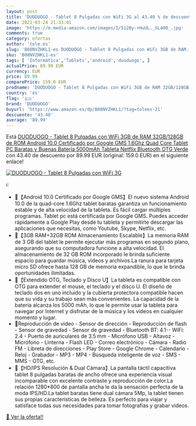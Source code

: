 ```yaml
---
layout: post
title: 'DUODUOGO - Tablet 8 Pulgadas con WiFi 3G al 43.40 % de descuento'
date: 2021-03-24 21:33:01
image: 'https://m.media-amazon.com/images/I/512By-+HuUL._SL400_.jpg'
comments: true
category: ofertas
author: 'tole.es'
slug: 'B08NVZHKL1-es DUODUOGO - Tablet 8 Pulgadas con WiFi 3GB de RAM...'
sku: 'B08NVZHKL1-es'
tags: [ 'Informática','Tablets','android','duoduogo', ]
actualPrice: 89.99 EUR
currency: EUR
price: 89.99
comparePrice: 159.0 EUR
prodname: 'DUODUOGO - Tablet 8 Pulgadas con WiFi 3GB de RAM 32GB/128GB de ROM Android 10.0 Certificado por Google GMS 1.6Ghz Quad Core Tablet PC Baratas y Buenas Batería 5000mAh Tableta Netflix Bluetooth OTG Verde '
country: 'es'
flag: '🇪🇸'
brand: 'DUODUOGO'
buyurl: 'https://www.amazon.es/dp/B08NVZHKL1/?tag=tolees-21'
descuento: '43.40'
average: '89.99'
---
```


Está [DUODUOGO - Tablet 8 Pulgadas con WiFi 3GB de RAM 32GB/128GB de ROM Android 10.0 Certificado por Google GMS 1.6Ghz Quad Core Tablet PC Baratas y Buenas Batería 5000mAh Tableta Netflix Bluetooth OTG Verde ](https://www.amazon.es/dp/B08NVZHKL1/?tag=tolees-21) con 43.40 de descuento por 89.99 EUR (original: 159.0 EUR) en el siguiente enlace!

[![DUODUOGO - Tablet 8 Pulgadas con WiFi 3G](https://m.media-amazon.com/images/I/512By-+HuUL._SL400_.jpg)](https://www.amazon.es/dp/B08NVZHKL1/?tag=tolees-21)

ℹ️:

- 📱【Android 10.0 Certificado por Google GMS】El nuevo sistema Android 10.0 de la quad-core 1.6Ghz tablet baratas garantiza un funcionamiento estable y de alta velocidad de la tableta. Es fácil cargar múltiples programas. Tablet pc está certificada por Google GMS. Puedes acceder rápidamente a Google Play desde tu tableta y permitirte descargar las aplicaciones que necesitas, como Youtube, Skype, Netflix, etc.
- 📱【3GB RAM+32GB ROM Almacenamiento Escalable】La memoria RAM de 3 GB del tablet le permite ejecutar más programas en segundo plano, asegurando que su computadora funcione a alta velocidad. El almacenamiento de 32 GB ROM incorporado le brinda suficiente espacio para guardar música, videos y archivos.La ranura para tarjeta micro SD ofrece hasta 128 GB de memoria expandible, lo que le brinda oportunidades ilimitadas.
- 📱【Extendido OTG, Teclado y Disco U】La tableta es compatible con OTG para extender el mouse, el teclado y el disco U. El diseño de teclado dos en uno incluido y la cubierta protectora compatible hacen que su vida y su trabajo sean más convenientes. La capacidad de la batería alcanza los 5000 mAh, lo que le permite usar la tableta para navegar por Internet y disfrutar de la música y los videos en cualquier momento y lugar.
- 📱Reproducción de video - Sensor de dirección - Reproducción de flash - Sensor de gravedad - Sensor de gravedad - Bluetooth BT: 4.1-- WiFi: 2.4 - Puerto de auriculares de 3.5 mm - Micrófono USB - Altavoz - Micrófono - Linterna - Flash LED - Correo electrónico - Cámara - Radio FM - Libreta de direcciones - Play Store - Google Chrome - Calendario - Reloj - Grabador - MP3 - MP4 - Búsqueda inteligente de voz - SMS - MMS - OTG, etc.
- 📱【HD/IPS Resolución & Dual Cámara】La pantalla táctil capacitiva tablet 8 pulgadas baratas de ancho ofrece una experiencia visual incomparable con excelente contraste y reproducción de color.La relación 1280*800 de pantalla ancha le da la sensación perfecta de la moda IPS/HD.La tablet baratas tiene dual cámara 5Mp, la tablet tienen sus propias características de belleza. Es perfecto para viajar y satisface todas sus necesidades para tomar fotografías y grabar videos.

[🛒 Ver la oferta!!](https://www.amazon.es/dp/B08NVZHKL1/?tag=tolees-21)
